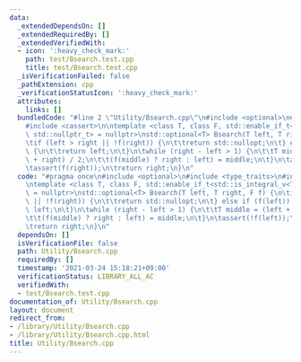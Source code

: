 ```yaml
---
data:
  _extendedDependsOn: []
  _extendedRequiredBy: []
  _extendedVerifiedWith:
  - icon: ':heavy_check_mark:'
    path: test/Bsearch.test.cpp
    title: test/Bsearch.test.cpp
  _isVerificationFailed: false
  _pathExtension: cpp
  _verificationStatusIcon: ':heavy_check_mark:'
  attributes:
    links: []
  bundledCode: "#line 2 \"Utility/Bsearch.cpp\"\n#include <optional>\n#include <type_traits>\n\
    #include <cassert>\n\ntemplate <class T, class F, std::enable_if_t<std::is_integral_v<T>,\
    \ std::nullptr_t> = nullptr>\nstd::optional<T> Bsearch(T left, T right, F f) {\n\
    \tif (left > right || !f(right)) {\n\t\treturn std::nullopt;\n\t} else if (f(left))\
    \ {\n\t\treturn left;\n\t}\n\twhile (right - left > 1) {\n\t\tT middle = (left\
    \ + right) / 2;\n\t\t(f(middle) ? right : left) = middle;\n\t}\n\tassert(!f(left));\n\
    \tassert(f(right));\n\treturn right;\n}\n"
  code: "#pragma once\n#include <optional>\n#include <type_traits>\n#include <cassert>\n\
    \ntemplate <class T, class F, std::enable_if_t<std::is_integral_v<T>, std::nullptr_t>\
    \ = nullptr>\nstd::optional<T> Bsearch(T left, T right, F f) {\n\tif (left > right\
    \ || !f(right)) {\n\t\treturn std::nullopt;\n\t} else if (f(left)) {\n\t\treturn\
    \ left;\n\t}\n\twhile (right - left > 1) {\n\t\tT middle = (left + right) / 2;\n\
    \t\t(f(middle) ? right : left) = middle;\n\t}\n\tassert(!f(left));\n\tassert(f(right));\n\
    \treturn right;\n}\n"
  dependsOn: []
  isVerificationFile: false
  path: Utility/Bsearch.cpp
  requiredBy: []
  timestamp: '2021-03-24 15:18:21+09:00'
  verificationStatus: LIBRARY_ALL_AC
  verifiedWith:
  - test/Bsearch.test.cpp
documentation_of: Utility/Bsearch.cpp
layout: document
redirect_from:
- /library/Utility/Bsearch.cpp
- /library/Utility/Bsearch.cpp.html
title: Utility/Bsearch.cpp
---
```

